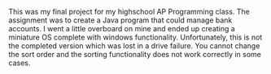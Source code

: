 This was my final project for my highschool AP Programming class. The assignment was to create a Java program that could manage bank accounts. I went a little overboard on mine and ended up creating a miniature OS complete with windows functionality. Unfortunately, this is not the completed version which was lost in a drive failure. You cannot change the sort order and the sorting functionality does not work correctly in some cases.